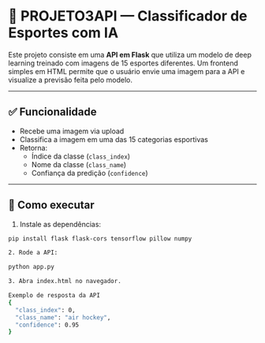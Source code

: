 # 🧠 PROJETO3API — Classificador de Esportes com IA

Este projeto consiste em uma **API em Flask** que utiliza um modelo de deep learning treinado com imagens de 15 esportes diferentes. Um frontend simples em HTML permite que o usuário envie uma imagem para a API e visualize a previsão feita pelo modelo.

---

## ✅ Funcionalidade

- Recebe uma imagem via upload
- Classifica a imagem em uma das 15 categorias esportivas
- Retorna:
  - Índice da classe (`class_index`)
  - Nome da classe (`class_name`)
  - Confiança da predição (`confidence`)

---

## 🧪 Como executar

1. Instale as dependências:

```bash
pip install flask flask-cors tensorflow pillow numpy

2. Rode a API:

python app.py

3. Abra index.html no navegador.

Exemplo de resposta da API
{
  "class_index": 0,
  "class_name": "air hockey",
  "confidence": 0.95
}
